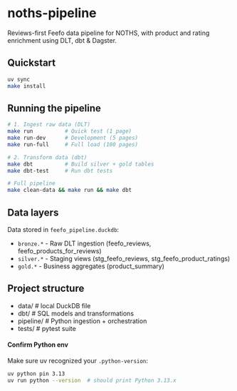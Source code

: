 # noths-pipeline

Reviews-first Feefo data pipeline for NOTHS, with product and rating enrichment using DLT, dbt & Dagster.

## Quickstart
```bash
uv sync
make install
```

## Running the pipeline
```bash
# 1. Ingest raw data (DLT)
make run          # Quick test (1 page)
make run-dev      # Development (5 pages)
make run-full     # Full load (100 pages)

# 2. Transform data (dbt)
make dbt          # Build silver + gold tables
make dbt-test     # Run dbt tests

# Full pipeline
make clean-data && make run && make dbt
```

## Data layers
Data stored in `feefo_pipeline.duckdb`:
- `bronze.*` - Raw DLT ingestion (feefo_reviews, feefo_products_for_reviews)
- `silver.*` - Staging views (stg_feefo_reviews, stg_feefo_product_ratings)
- `gold.*` - Business aggregates (product_summary)

## Project structure
- data/         # local DuckDB file
- dbt/          # SQL models and transformations
- pipeline/     # Python ingestion + orchestration
- tests/        # pytest suite


#### Confirm Python env
Make sure uv recognized your `.python-version`:
```bash
uv python pin 3.13
uv run python --version  # should print Python 3.13.x
```
